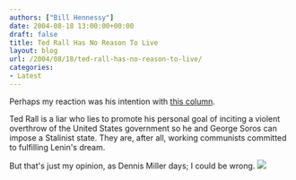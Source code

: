 ```yaml
---
authors: ["Bill Hennessy"]
date: 2004-08-18 13:00:00+00:00
draft: false
title: Ted Rall Has No Reason To Live
layout: blog
url: /2004/08/18/ted-rall-has-no-reason-to-live/
categories:
- Latest
---
```


Perhaps my reaction was his intention with [ this column](https://www.commondreams.org/views04/0818-11.htm).   
  
Ted Rall is a liar who lies to promote his personal goal of inciting a violent overthrow of the United States government so he and George Soros can impose a Stalinist state.  They are, after all, working communists committed to fulfilling Lenin's dream.   
  
But that's just my opinion, as Dennis Miller days; I could be wrong. ![](https://blog.billhennessy.com/aggbug.aspx?PostID=641)

